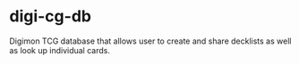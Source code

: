 # digi-cg-db
Digimon TCG database that allows user to create and share decklists as well as look up individual cards.
